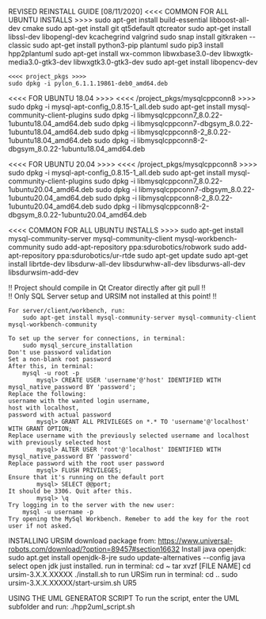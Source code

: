 REVISED REINSTALL GUIDE [08/11/2020]
<<<< COMMON FOR ALL UBUNTU INSTALLS >>>>
	sudo apt-get install build-essential libboost-all-dev cmake
	sudo apt-get install git qt5default qtcreator
	sudo apt-get install libssl-dev libopengl-dev kcachegrind valgrind
	sudo snap install gitkraken --classic
	sudo apt-get install python3-pip plantuml
	sudo pip3 install hpp2plantuml
	sudo apt-get install wx-common libwxbase3.0-dev libwxgtk-media3.0-gtk3-dev libwxgtk3.0-gtk3-dev
	sudo apt-get install libopencv-dev
	
	<<<< project_pkgs >>>>
	sudo dpkg -i pylon_6.1.1.19861-deb0_amd64.deb

<<<< FOR UBUNTU 18.04 >>>>
<<<< /project_pkgs/mysqlcppconn8 >>>>
	sudo dpkg -i mysql-apt-config_0.8.15-1_all.deb
	sudo apt-get install mysql-community-client-plugins
	sudo dpkg -i libmysqlcppconn7_8.0.22-1ubuntu18.04_amd64.deb
	sudo dpkg -i libmysqlcppconn7-dbgsym_8.0.22-1ubuntu18.04_amd64.deb
	sudo dpkg -i libmysqlcppconn8-2_8.0.22-1ubuntu18.04_amd64.deb
	sudo dpkg -i libmysqlcppconn8-2-dbgsym_8.0.22-1ubuntu18.04_amd64.deb

<<<< FOR UBUNTU 20.04 >>>>
<<<< /project_pkgs/mysqlcppconn8 >>>>
	sudo dpkg -i mysql-apt-config_0.8.15-1_all.deb
	sudo apt-get install mysql-community-client-plugins
	sudo dpkg -i libmysqlcppconn7_8.0.22-1ubuntu20.04_amd64.deb
	sudo dpkg -i libmysqlcppconn7-dbgsym_8.0.22-1ubuntu20.04_amd64.deb
	sudo dpkg -i libmysqlcppconn8-2_8.0.22-1ubuntu20.04_amd64.deb
	sudo dpkg -i libmysqlcppconn8-2-dbgsym_8.0.22-1ubuntu20.04_amd64.deb

<<<< COMMON FOR ALL UBUNTU INSTALLS >>>>
	sudo apt-get install mysql-community-server mysql-community-client mysql-workbench-community
	sudo add-apt-repository ppa:sdurobotics/robwork
	sudo add-apt-repository ppa:sdurobotics/ur-rtde
	sudo apt-get update
	sudo apt-get install librtde-dev libsdurw-all-dev libsdurwhw-all-dev libsdurws-all-dev libsdurwsim-add-dev

!! Project should compile in Qt Creator directly after git pull !!  
!! Only SQL Server setup and URSIM not installed at this point! !! 

	For server/client/workbench, run:
		sudo apt-get install mysql-community-server mysql-community-client mysql-workbench-community

	To set up the server for connections, in terminal:
		sudo mysql_sercure_installation
	Don't use password validation
	Set a non-blank root password
	After this, in terminal:
		mysql -u root -p
			mysql> CREATE USER 'username'@'host' IDENTIFIED WITH mysql_native_password BY 'password';
	Replace the following: 
	username with the wanted login username, 
	host with localhost,
	password with actual password
			mysql> GRANT ALL PRIVILEGES on *.* TO 'username'@'localhost' WITH GRANT OPTION;
	Replace username with the previously selected username and localhost with previously selected host
			mysql> ALTER USER 'root'@'localhost' IDENTIFIED WITH mysql_native_password BY 'password'
	Replace password with the root user password
			mysql> FLUSH PRIVILEGES;
	Ensure that it's running on the default port
			mysql> SELECT @@port;
	It should be 3306. Quit after this.
			mysql> \q
	Try logging in to the server with the new user:
		mysql -u username -p
	Try opening the MySql Workbench. Remeber to add the key for the root user if not asked. 

INSTALLING URSIM
	download package from:
		https://www.universal-robots.com/download/?option=89457#section16632
	Install java openjdk:
		sudo apt.get install openjdk-8-jre
		sudo update-alternatives --config java
			select open jdk just installed. 
	run in terminal:
		cd ~
		tar xvzf [FILE NAME]
		cd ursim-3.X.X.XXXXX
		./install.sh
	to run URSim run in terminal:
		cd ..
		sudo ursim-3.X.X.XXXXX/start-ursim.sh UR5

USING THE UML GENERATOR SCRIPT
	To run the script, enter the UML subfolder and run:
		./hpp2uml_script.sh
